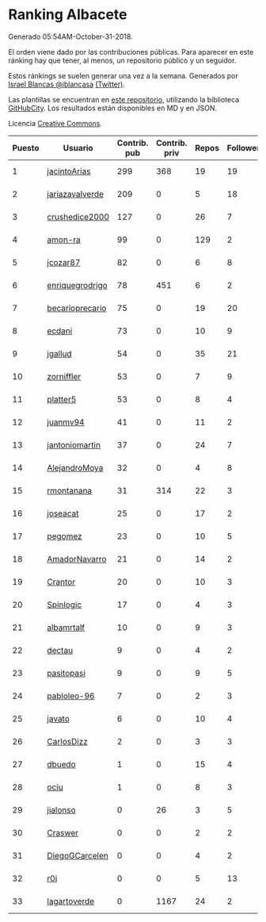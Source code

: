 # Ranking Albacete

Generado 05:54AM-October-31-2018.

El orden viene dado por las contribuciones públicas. Para aparecer en este ránking hay que tener, al menos, un repositorio público y un seguidor.

Estos ránkings se suelen generar una vez a la semana. Generados por [Israel Blancas @iblancasa](https://github.com/iblancasa/) [(Twitter)](https://twitter.com/iblancasa).

Las plantillas se encuentran en [este repositorio](https://github.com/iblancasa/GH-Spanish-Ranking), utilizando la biblioteca [GitHubCity](https://github.com/iblancasa/GitHubCity). Los resultados están disponibles en MD y en JSON.

Licencia [Creative Commons](https://creativecommons.org/licenses/by/4.0/).

| Puesto   |  Usuario  | Contrib. pub | Contrib. priv |Repos| Followers | Desde |  Avatar  |
|----------|-----------|--------------|---------------|-----|-----------|-------|----------|
|1|[jacintoArias](https://github.com/jacintoArias)|299|368|19|19|2014-05-07|![jacintoArias]()|
|2|[jariazavalverde](https://github.com/jariazavalverde)|209|0|5|18|2013-07-20|![jariazavalverde]()|
|3|[crushedice2000](https://github.com/crushedice2000)|127|0|26|7|2015-03-09|![crushedice2000]()|
|4|[amon-ra](https://github.com/amon-ra)|99|0|129|2|2011-09-14|![amon-ra]()|
|5|[jcozar87](https://github.com/jcozar87)|82|0|6|8|2014-11-12|![jcozar87]()|
|6|[enriquegrodrigo](https://github.com/enriquegrodrigo)|78|451|6|2|2014-01-17|![enriquegrodrigo]()|
|7|[becarioprecario](https://github.com/becarioprecario)|75|0|19|20|2014-04-20|![becarioprecario]()|
|8|[ecdani](https://github.com/ecdani)|73|0|10|9|2013-04-20|![ecdani]()|
|9|[jgallud](https://github.com/jgallud)|54|0|35|21|2013-09-02|![jgallud]()|
|10|[zorniffler](https://github.com/zorniffler)|53|0|7|9|2016-06-09|![zorniffler]()|
|11|[platter5](https://github.com/platter5)|53|0|8|4|2017-06-13|![platter5]()|
|12|[juanmv94](https://github.com/juanmv94)|41|0|11|2|2018-06-16|![juanmv94]()|
|13|[jantoniomartin](https://github.com/jantoniomartin)|37|0|24|7|2010-10-14|![jantoniomartin]()|
|14|[AlejandroMoya](https://github.com/AlejandroMoya)|32|0|4|8|2016-10-11|![AlejandroMoya]()|
|15|[rmontanana](https://github.com/rmontanana)|31|314|22|3|2012-02-12|![rmontanana]()|
|16|[joseacat](https://github.com/joseacat)|25|0|17|2|2015-06-27|![joseacat]()|
|17|[pegomez](https://github.com/pegomez)|23|0|10|5|2015-05-02|![pegomez]()|
|18|[AmadorNavarro](https://github.com/AmadorNavarro)|21|0|14|2|2012-11-12|![AmadorNavarro]()|
|19|[Crantor](https://github.com/Crantor)|20|0|10|3|2015-10-11|![Crantor]()|
|20|[Spinlogic](https://github.com/Spinlogic)|17|0|4|3|2013-10-17|![Spinlogic]()|
|21|[albamrtalf](https://github.com/albamrtalf)|10|0|9|3|2015-11-30|![albamrtalf]()|
|22|[dectau](https://github.com/dectau)|9|0|4|2|2018-04-16|![dectau]()|
|23|[pasitopasi](https://github.com/pasitopasi)|9|0|9|5|2017-02-27|![pasitopasi]()|
|24|[pabloleo-96](https://github.com/pabloleo-96)|7|0|2|3|2016-11-03|![pabloleo-96]()|
|25|[javato](https://github.com/javato)|6|0|10|4|2014-09-21|![javato]()|
|26|[CarlosDizz](https://github.com/CarlosDizz)|2|0|3|3|2016-04-21|![CarlosDizz]()|
|27|[dbuedo](https://github.com/dbuedo)|1|0|15|4|2013-08-17|![dbuedo]()|
|28|[ociu](https://github.com/ociu)|1|0|8|3|2013-04-17|![ociu]()|
|29|[jialonso](https://github.com/jialonso)|0|26|3|5|2014-10-12|![jialonso]()|
|30|[Craswer](https://github.com/Craswer)|0|0|2|2|2011-05-21|![Craswer]()|
|31|[DiegoGCarcelen](https://github.com/DiegoGCarcelen)|0|0|4|2|2014-09-23|![DiegoGCarcelen]()|
|32|[r0i](https://github.com/r0i)|0|0|5|13|2013-09-14|![r0i]()|
|33|[lagartoverde](https://github.com/lagartoverde)|0|1167|24|2|2016-02-01|![lagartoverde]()|
